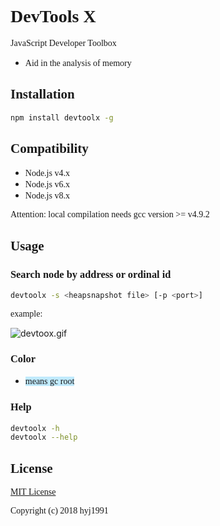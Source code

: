 # <span style="font-family:Menlo;">DevTools X</span>

<span style="font-family:Menlo;">JavaScript Developer Toolbox</span>

* <span style="font-family:Menlo;">Aid in the analysis of memory</span>

## <span style="font-family:Menlo;">Installation</span>

```bash
npm install devtoolx -g
```

## <span style="font-family:Menlo;">Compatibility</span>

* <span style="font-family:Menlo;">Node.js v4.x</span>
* <span style="font-family:Menlo;">Node.js v6.x</span>
* <span style="font-family:Menlo;">Node.js v8.x</span>

<span style="font-family:Menlo;">Attention: local compilation needs gcc version >= v4.9.2</span>

## <span style="font-family:Menlo;">Usage</span>

### <span style="font-family:Menlo;">Search node by address or ordinal id</span>

```bash
devtoolx -s <heapsnapshot file> [-p <port>]
```

<span style="font-family:Menlo;">example:</span>

![devtoox.gif](https://raw.githubusercontent.com/hyj1991/devtoolx/master/assets/devtoolx.gif)

### <span style="font-family:Menlo;">Color</span>

* <span style="font-family:Menlo;background:#c0eafd">means gc root</span>

### <span style="font-family:Menlo;">Help</span>

```bash
devtoolx -h
devtoolx --help
```

## <span style="font-family:Menlo;">License</span>

[<span style="font-family:Menlo;">MIT License</span>](LICENSE)

<span style="font-family:Menlo;">Copyright (c) 2018 hyj1991</span>